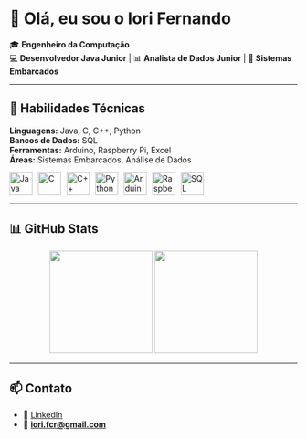 # 👋 Olá, eu sou o Iori Fernando  

🎓 **Engenheiro da Computação**  
💻 **Desenvolvedor Java Junior** | 📊 **Analista de Dados Junior** | 🔧 **Sistemas Embarcados**  

---

## 🚀 Habilidades Técnicas  

**Linguagens:** Java, C, C++, Python  
**Bancos de Dados:** SQL  
**Ferramentas:** Arduino, Raspberry Pi, Excel  
**Áreas:** Sistemas Embarcados, Análise de Dados  

<div style="display: flex; gap: 10px; flex-wrap: wrap;">
 <img alt="Java" height="40" src="https://cdn.jsdelivr.net/gh/devicons/devicon/icons/java/java-original.svg">
 <img alt="C" height="40" src="https://cdn.jsdelivr.net/gh/devicons/devicon/icons/c/c-original.svg">
 <img alt="C++" height="40" src="https://cdn.jsdelivr.net/gh/devicons/devicon/icons/cplusplus/cplusplus-original.svg">
 <img alt="Python" height="40" src="https://cdn.jsdelivr.net/gh/devicons/devicon/icons/python/python-original.svg">
 <img alt="Arduino" height="40" src="https://cdn.jsdelivr.net/gh/devicons/devicon/icons/arduino/arduino-original.svg">
 <img alt="Raspberry Pi" height="40" src="https://cdn.jsdelivr.net/gh/devicons/devicon/icons/raspberrypi/raspberrypi-original.svg">
 <img alt="SQL" height="40" src="https://cdn.jsdelivr.net/gh/devicons/devicon/icons/mysql/mysql-original.svg">
</div>

---

## 📊 GitHub Stats  

<div align="center">
  <img height="180em" src="https://github-readme-stats.vercel.app/api?username=IoriFernando&show_icons=true&theme=tokyonight&count_private=true"/>
  <img height="180em" src="https://github-readme-stats.vercel.app/api/top-langs/?username=IoriFernando&layout=compact&langs_count=8&theme=tokyonight"/>
</div>

---

## 📫 Contato  

- 💼 [LinkedIn](https://www.linkedin.com/in/iori-fernando)  
- 📧 **iori.fcr@gmail.com**  
